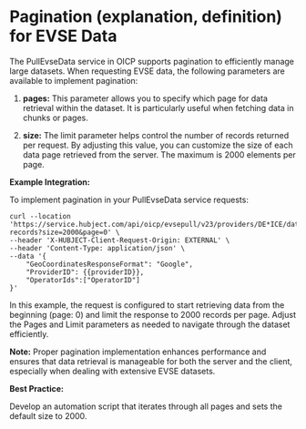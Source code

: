 # Pagination (explanation, definition) for EVSE Data


The PullEvseData service in OICP supports pagination to efficiently manage
large datasets. When requesting EVSE data, the following parameters are
available to implement pagination:

  1.  **pages:** This parameter allows you to specify which page for data retrieval within the dataset. It is particularly useful when fetching data in chunks or pages.

  2.  **size:** The limit parameter helps control the number of records returned per request. By adjusting this value, you can customize the size of each data page retrieved from the server. The maximum is 2000 elements per page.

 **Example Integration:**

To implement pagination in your PullEvseData service requests:

    
    
    curl --location 'https://service.hubject.com/api/oicp/evsepull/v23/providers/DE*ICE/data-records?size=2000&page=0' \
    --header 'X-HUBJECT-Client-Request-Origin: EXTERNAL' \
    --header 'Content-Type: application/json' \
    --data '{     
        "GeoCoordinatesResponseFormat": "Google",
        "ProviderID": {{providerID}},
        "OperatorIds":["OperatorID"]
    }'

In this example, the request is configured to start retrieving data from the
beginning (page: 0) and limit the response to 2000 records per page. Adjust
the Pages and Limit parameters as needed to navigate through the dataset
efficiently.

 **Note:** Proper pagination implementation enhances performance and ensures
that data retrieval is manageable for both the server and the client,
especially when dealing with extensive EVSE datasets.

 **Best Practice:**

Develop an automation script that iterates through all pages and sets the
default size to 2000.

